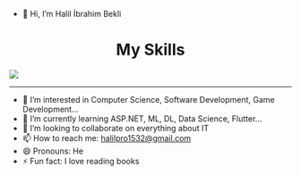  - 👋 Hi, I’m Halil İbrahim Bekli </h1>

<p align="center">
  <h1 align="center"> My Skills </h1>
    <img src="https://skillicons.dev/icons?i=c,cs,css,dart,discord,dotnet,eclipse,flutter,git,github,html,idea,java,sqlite,stackoverflow,unity,visualstudio,vscode,wordpress,flutter&perline=30" />
</p>

<hr/>

- 👀 I’m interested in Computer Science, Software Development, Game Development...
- 🌱 I’m currently learning ASP.NET, ML, DL, Data Science, Flutter...
- 💞️ I’m looking to collaborate on everything about IT
- 📫 How to reach me: halilpro1532@gmail.com
- 😄 Pronouns: He
- ⚡ Fun fact: I love reading books

<!---
halil-bekli/halil-bekli is a ✨ special ✨ repository because its `README.md` (this file) appears on your GitHub profile.
You can click the Preview link to take a look at your changes.
--->
